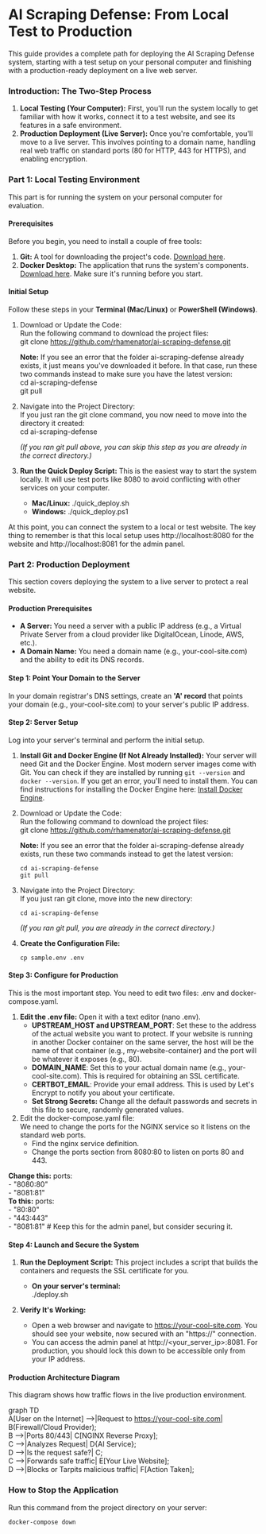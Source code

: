# **AI Scraping Defense: From Local Test to Production**

This guide provides a complete path for deploying the AI Scraping Defense system, starting with a test setup on your personal computer and finishing with a production-ready deployment on a live web server.

### **Introduction: The Two-Step Process**

1. **Local Testing (Your Computer):** First, you'll run the system locally to get familiar with how it works, connect it to a test website, and see its features in a safe environment.  
2. **Production Deployment (Live Server):** Once you're comfortable, you'll move to a live server. This involves pointing to a domain name, handling real web traffic on standard ports (80 for HTTP, 443 for HTTPS), and enabling encryption.

### **Part 1: Local Testing Environment**

This part is for running the system on your personal computer for evaluation.

#### **Prerequisites**

Before you begin, you need to install a couple of free tools:

1. **Git:** A tool for downloading the project's code. [Download here](https://git-scm.com/downloads).  
2. **Docker Desktop:** The application that runs the system's components. [Download here](https://www.docker.com/products/docker-desktop/). Make sure it's running before you start.

#### **Initial Setup**

Follow these steps in your **Terminal (Mac/Linux)** or **PowerShell (Windows)**.

1. Download or Update the Code:  
   Run the following command to download the project files:  
   git clone https://github.com/rhamenator/ai-scraping-defense.git

   **Note:** If you see an error that the folder ai-scraping-defense already exists, it just means you've downloaded it before. In that case, run these two commands instead to make sure you have the latest version:  
   cd ai-scraping-defense  
   git pull

2. Navigate into the Project Directory:  
   If you just ran the git clone command, you now need to move into the directory it created:  
   cd ai-scraping-defense

   *(If you ran git pull above, you can skip this step as you are already in the correct directory.)*  
3. **Run the Quick Deploy Script:** This is the easiest way to start the system locally. It will use test ports like 8080 to avoid conflicting with other services on your computer.  
   * **Mac/Linux:** ./quick_deploy.sh  
   * **Windows:** ./quick_deploy.ps1

At this point, you can connect the system to a local or test website. The key thing to remember is that this local setup uses http://localhost:8080 for the website and http://localhost:8081 for the admin panel.

### **Part 2: Production Deployment**

This section covers deploying the system to a live server to protect a real website.

#### **Production Prerequisites**

* **A Server:** You need a server with a public IP address (e.g., a Virtual Private Server from a cloud provider like DigitalOcean, Linode, AWS, etc.).  
* **A Domain Name:** You need a domain name (e.g., your-cool-site.com) and the ability to edit its DNS records.

#### **Step 1: Point Your Domain to the Server**

In your domain registrar's DNS settings, create an **'A' record** that points your domain (e.g., your-cool-site.com) to your server's public IP address.

#### **Step 2: Server Setup**

Log into your server's terminal and perform the initial setup.

1. **Install Git and Docker Engine (If Not Already Installed):** Your server will need Git and the Docker Engine. Most modern server images come with Git. You can check if they are installed by running ```git --version``` and ```docker --version```. If you get an error, you'll need to install them. You can find instructions for installing the Docker Engine here: [Install Docker Engine](https://docs.docker.com/engine/install/).  
2. Download or Update the Code:  
   Run the following command to download the project files:  
   git clone https://github.com/rhamenator/ai-scraping-defense.git

   **Note:** If you see an error that the folder ai-scraping-defense already exists, run these two commands instead to get the latest version:  
   
   ```
   cd ai-scraping-defense
   git pull
   ```

3. Navigate into the Project Directory:  
   If you just ran git clone, move into the new directory:  
   
   ```
   cd ai-scraping-defense
   ```

   *(If you ran git pull, you are already in the correct directory.)*  
4. **Create the Configuration File:**  
   
   ```
   cp sample.env .env
   ```

#### **Step 3: Configure for Production**

This is the most important step. You need to edit two files: .env and docker-compose.yaml.

1. **Edit the .env file:** Open it with a text editor (nano .env).  
   * **UPSTREAM_HOST and UPSTREAM_PORT**: Set these to the address of the actual website you want to protect. If your website is running in another Docker container on the same server, the host will be the name of that container (e.g., my-website-container) and the port will be whatever it exposes (e.g., 80).  
   * **DOMAIN_NAME**: Set this to your actual domain name (e.g., your-cool-site.com). This is required for obtaining an SSL certificate.  
   * **CERTBOT_EMAIL**: Provide your email address. This is used by Let's Encrypt to notify you about your certificate.  
   * **Set Strong Secrets:** Change all the default passwords and secrets in this file to secure, randomly generated values.  
2. Edit the docker-compose.yaml file:  
   We need to change the ports for the NGINX service so it listens on the standard web ports.  
   * Find the nginx service definition.  
   * Change the ports section from 8080:80 to listen on ports 80 and 443.

**Change this:**  ports:  
    - "8080:80"  
    - "8081:81"  
**To this:**  ports:  
    - "80:80"  
    - "443:443"  
    - "8081:81" # Keep this for the admin panel, but consider securing it.

#### **Step 4: Launch and Secure the System**

1. **Run the Deployment Script:** This project includes a script that builds the containers and requests the SSL certificate for you.  
   * **On your server's terminal:**  
     ./deploy.sh

2. **Verify It's Working:**  
   * Open a web browser and navigate to https://your-cool-site.com. You should see your website, now secured with an "https://" connection.  
   * You can access the admin panel at http://<your_server_ip>:8081. For production, you should lock this down to be accessible only from your IP address.

#### **Production Architecture Diagram**

This diagram shows how traffic flows in the live production environment.

graph TD  
    A[User on the Internet] -->|Request to https://your-cool-site.com| B(Firewall/Cloud Provider);  
    B -->|Ports 80/443| C[NGINX Reverse Proxy];  
    C -->|Analyzes Request| D{AI Service};  
    D -->|Is the request safe?| C;  
    C -->|Forwards safe traffic| E[Your Live Website];  
    D -->|Blocks or Tarpits malicious traffic| F[Action Taken];

### **How to Stop the Application**

Run this command from the project directory on your server:

```
docker-compose down  
```
